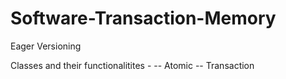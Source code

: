 # Software-Transaction-Memory

Eager Versioning 

Classes and their functionalitites - 
-- Atomic
-- Transaction

